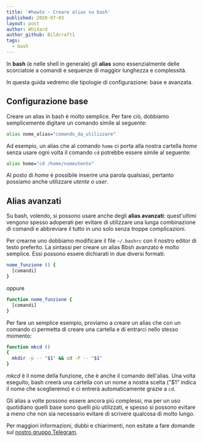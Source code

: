 ```yaml
---
title: '#howto - Creare alias su bash'
published: 2020-07-03
layout: post
author: WhiXard
author_github: Bildcraft1
tags:
  - bash
---
```

In **bash** (e nelle shell in generale) gli **alias** sono essenzialmente delle scorciatoie a comandi e sequenze di maggior lunghezza e complessità.

In questa guida vedremo die tipologie di configurazione: base e avanzata.

## Configurazione base

Creare un alias in bash è molto semplice. Per fare ciò, dobbiamo semplicemente digitare un comando simile al seguente:

```bash
alias nome_alias="comando_da_utilizzare"
```

Ad esempio, un alias che al comando `home` ci porta alla nostra cartella *home* senza usare ogni volta il comando `cd` potrebbe essere simile al seguente:

```bash
alias home="cd /home/nomeutente"
```

Al posto di *home* è possibile inserire una parola qualsiasi, pertanto possiamo anche utilizzare *utente* o *user*.

## Alias avanzati

Su bash, volendo, si possono usare anche degli **alias avanzati**: quest'ultimi vengono spesso adoperati per evitare di utilizzare una lunga combinazione di comandi e abbreviare il tutto in uno solo senza troppe complicazioni. 

Per crearne uno dobbiamo modificare il file `~/.bashrc` con il nostro editor di testo preferito. La sintassi per creare un alias Bbsh avanzato è molto semplice. Essi possono essere dichiarati in due diversi formati:

```bash
nome_funzione () {
  [comandi]
}
```

oppure

```bash
function nome_funzione {
  [comandi]
}
```

Per fare un semplice esempio, proviamo a creare un alias che con un comando ci permetta di creare una cartella e di entrarci nello stesso momento:

```bash
function mkcd ()
{
  mkdir -p -- "$1" && cd -P -- "$1"
}
```

*mkcd* è il nome della funzione, che è anche il comando dell'alias. Una volta eseguito, bash creerà una cartella con un nome a nostra scelta ("$1" indica il nome che sceglieremo) e ci entrerà automaticamente grazie a `cd`.

Gli alias a volte possono essere ancora più complessi, ma per un uso quotidiano quelli base sono quelli più utilizzati, e spesso si possono evitare a meno che non sia necessario evitare di scrivere qualcosa di molto lungo.

Per maggiori informazioni, dubbi e chiarimenti, non esitate a fare domande sul <a href="https://t.me/linuxpeople">nostro gruppo Telegram</a>.